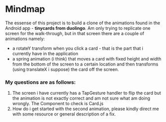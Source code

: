 # Mindmap
The essense of this project is to build a clone of the animations found in the Android app - **tinycards from duolingo**. 
Am only trying to replicate one screen for the walk-through, but in that screen there are a couple of animations namely:
+ a rotateY transform when you click a card - that is the part that i currently have in the application
+ a spring animation (i think) that moves a card with fixed height and width from the bottom of the screen to a certain 
location and then transforms (using translateX i suppose) the card off the screen.

### My questions are as follows:
1) The screen i have currently has a TapGesture handler to flip the card but the animation is not exactly correct and am not sure what am doing wrongly. The Component to check is Card.js
2) How do i get started with the second animation, please kindly direct me with some resource or general description of a fix.
